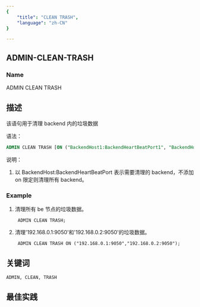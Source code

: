 ```yaml
---
{
    "title": "CLEAN TRASH",
    "language": "zh-CN"
}

---
```


<!--
Licensed to the Apache Software Foundation (ASF) under one
or more contributor license agreements.  See the NOTICE file
distributed with this work for additional information
regarding copyright ownership.  The ASF licenses this file
to you under the Apache License, Version 2.0 (the
"License"); you may not use this file except in compliance
with the License.  You may obtain a copy of the License at

  http://www.apache.org/licenses/LICENSE-2.0

Unless required by applicable law or agreed to in writing,
software distributed under the License is distributed on an
"AS IS" BASIS, WITHOUT WARRANTIES OR CONDITIONS OF ANY
KIND, either express or implied.  See the License for the
specific language governing permissions and limitations
under the License.
-->

## ADMIN-CLEAN-TRASH

### Name

ADMIN CLEAN TRASH

## 描述

该语句用于清理 backend 内的垃圾数据

语法：

```sql
ADMIN CLEAN TRASH [ON ("BackendHost1:BackendHeartBeatPort1", "BackendHost2:BackendHeartBeatPort2", ...)];
```

说明：

1. 以 BackendHost:BackendHeartBeatPort 表示需要清理的 backend，不添加 on 限定则清理所有 backend。

### Example

1. 清理所有 be 节点的垃圾数据。

        ADMIN CLEAN TRASH;

2. 清理'192.168.0.1:9050'和'192.168.0.2:9050'的垃圾数据。

        ADMIN CLEAN TRASH ON ("192.168.0.1:9050","192.168.0.2:9050");

## 关键词

    ADMIN, CLEAN, TRASH

## 最佳实践

